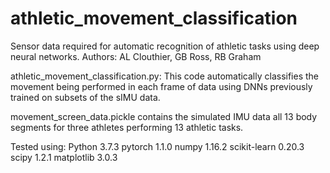 # athletic_movement_classification

Sensor data required for automatic recognition of athletic tasks using deep neural networks.
Authors: AL Clouthier, GB Ross, RB Graham

athletic_movement_classification.py: This code automatically classifies the movement being performed in each frame 
of data using DNNs previously trained on subsets of the sIMU data.

movement_screen_data.pickle contains the simulated IMU data all 13 body segments 
for three athletes performing 13 athletic tasks. 

Tested using:
    Python 3.7.3
    pytorch 1.1.0
    numpy 1.16.2
    scikit-learn 0.20.3
    scipy 1.2.1 
    matplotlib 3.0.3
